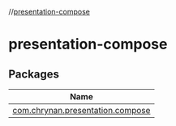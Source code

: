 //[presentation-compose](index.md)



# presentation-compose  


## Packages  
  
|  Name | 
|---|
| <a name="com.chrynan.presentation.compose////PointingToDeclaration/"></a>[com.chrynan.presentation.compose](presentation-compose/com.chrynan.presentation.compose/index.md)|

